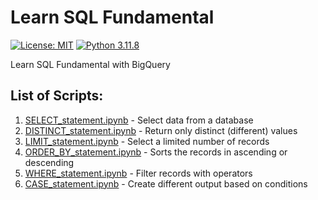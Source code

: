 # Learn SQL Fundamental

[![License: MIT](https://img.shields.io/badge/License-MIT-yellow.svg)](https://opensource.org/licenses/MIT) [![Python 3.11.8](https://img.shields.io/badge/python-3.11.8-blue.svg?style=flat)](https://colab.research.google.com)

Learn SQL Fundamental with BigQuery

## List of Scripts:

1. [SELECT_statement.ipynb](https://github.com/yogaprttama/sql-fundamental/blob/main/SELECT_statement.ipynb) - Select data from a database
2. [DISTINCT_statement.ipynb](https://github.com/yogaprttama/sql-fundamental/blob/main/DISTINCT_statement.ipynb) - Return only distinct (different) values
3. [LIMIT_statement.ipynb](https://github.com/yogaprttama/sql-fundamental/blob/main/LIMIT_statement.ipynb) - Select a limited number of records
4. [ORDER_BY_statement.ipynb](https://github.com/yogaprttama/sql-fundamental/blob/main/ORDER_BY_statement.ipynb) - Sorts the records in ascending or descending
5. [WHERE_statement.ipynb](https://github.com/yogaprttama/sql-fundamental/blob/main/WHERE_statement.ipynb) - Filter records with operators
6. [CASE_statement.ipynb](https://github.com/yogaprttama/sql-fundamental/blob/main/CASE_statement.ipynb) - Create different output based on conditions
